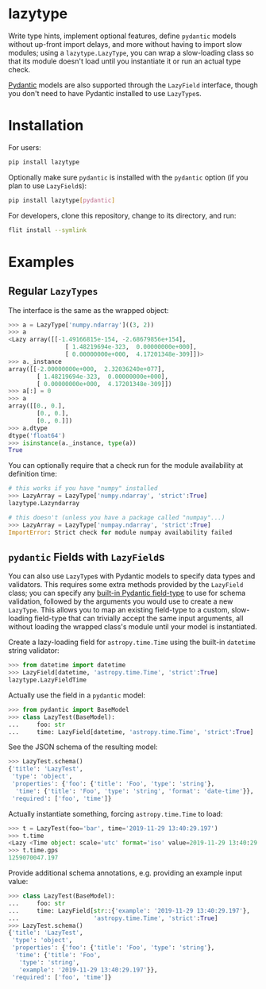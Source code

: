 # lazytype

Write type hints, implement optional features, define `pydantic` models without
up-front import delays, and more without having to import slow modules; using a
`lazytype.LazyType`, you can wrap a slow-loading class so that its module
doesn't load until you instantiate it or run an actual type check.

[Pydantic](https://pydantic-docs.helpmanual.io/) models are also supported
through the `LazyField` interface, though you don't need to have Pydantic
installed to use `LazyType`s.

# Installation

For users:

```bash
pip install lazytype
```

Optionally make sure `pydantic` is installed with the `pydantic` option (if you
plan to use `LazyField`s):

```bash
pip install lazytype[pydantic]
```

For developers, clone this repository, change to its directory, and run:

```bash
flit install --symlink
```

# Examples

## Regular `LazyTypes`

The interface is the same as the wrapped object:

```python
>>> a = LazyType['numpy.ndarray']((3, 2))
>>> a
<Lazy array([[-1.49166815e-154, -2.68679856e+154],
                [ 1.48219694e-323,  0.00000000e+000],
                [ 0.00000000e+000,  4.17201348e-309]])>
>>> a._instance
array([[-2.00000000e+000,  2.32036240e+077],
        [ 1.48219694e-323,  0.00000000e+000],
        [ 0.00000000e+000,  4.17201348e-309]])
>>> a[:] = 0
>>> a
array([[0., 0.],
        [0., 0.],
        [0., 0.]])
>>> a.dtype
dtype('float64')
>>> isinstance(a._instance, type(a))
True
```

You can optionally require that a check run for the module availability at
definition time:

```python
# this works if you have "numpy" installed
>>> LazyArray = LazyType['numpy.ndarray', 'strict':True]
lazytype.Lazyndarray

# this doesn't (unless you have a package called "numpay"...)
>>> LazyArray = LazyType['numpay.ndarray', 'strict':True]
ImportError: Strict check for module numpay availability failed
```

## `pydantic` Fields with `LazyField`s

You can also use `LazyType`s with Pydantic models to specify data types and
validators. This requires some extra methods provided by the `LazyField` class;
you can specify any [built-in Pydantic
field-type](https://pydantic-docs.helpmanual.io/usage/types/) to use for schema
validation, followed by the arguments you would use to create a new
`LazyType`. This allows you to map an existing field-type to a custom,
slow-loading field-type that can trivially accept the same input arguments, all
without loading the wrapped class's module until your model is instantiated.

Create a lazy-loading field for `astropy.time.Time` using the built-in
`datetime` string validator:

```python
>>> from datetime import datetime
>>> LazyField[datetime, 'astropy.time.Time', 'strict':True]
lazytype.LazyFieldTime
```

Actually use the field in a `pydantic` model:

```python
>>> from pydantic import BaseModel
>>> class LazyTest(BaseModel):
...     foo: str
...     time: LazyField[datetime, 'astropy.time.Time', 'strict':True]
```

See the JSON schema of the resulting model:

```python
>>> LazyTest.schema()
{'title': 'LazyTest',
 'type': 'object',
 'properties': {'foo': {'title': 'Foo', 'type': 'string'},
  'time': {'title': 'Foo', 'type': 'string', 'format': 'date-time'}},
 'required': ['foo', 'time']}
```

Actually instantiate something, forcing `astropy.time.Time` to load:

```python
>>> t = LazyTest(foo='bar', time='2019-11-29 13:40:29.197')
>>> t.time
<Lazy <Time object: scale='utc' format='iso' value=2019-11-29 13:40:29.197>>
>>> t.time.gps
1259070047.197
```

Provide additional schema annotations, e.g. providing an example input
value:

```python
>>> class LazyTest(BaseModel):
...     foo: str
...     time: LazyField[str::{'example': '2019-11-29 13:40:29.197'},
...                     'astropy.time.Time', 'strict':True]
>>> LazyTest.schema()
{'title': 'LazyTest',
 'type': 'object',
 'properties': {'foo': {'title': 'Foo', 'type': 'string'},
  'time': {'title': 'Foo',
   'type': 'string',
   'example': '2019-11-29 13:40:29.197'}},
 'required': ['foo', 'time']}
```
